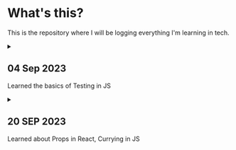 # What's this?
This is the repository where I will be logging everything I'm learning in tech.

<details>
<summary>

## 04 Sep 2023

Learned the basics of Testing in JS

</summary>

**The Odin Project**
 - Completed [Testing Basics](https://www.theodinproject.com/lessons/node-path-javascript-testing-basics)
	 - 1.  [Read this short article](https://web.archive.org/web/20211123190134/http://godswillokwara.com/index.php/2016/09/09/the-importance-of-test-driven-development/)  that outlines the basic process and the benefits of TDD.
	- 2.  Watch at least the first 3 videos of  [this video series](https://www.youtube.com/playlist?list=PL0zVEGEvSaeF_zoW9o66wa_UCNE3a7BEr)  about testing in JavaScript. The first video focuses heavily on the WHY, while the next two go into more depth about the process. Later videos in the series are  _definitely_  worthwhile, but the first 3 are enough to get you up and running.
	- 3.  Read and follow the  [Getting Started](https://jestjs.io/docs/getting-started)  tutorial on the main Jest website.
	- 4.  Read and follow the  [Using Matchers](https://jestjs.io/docs/using-matchers)  document on the main Jest website. This one demonstrates some of the other useful functions you can use in your tests.

</details>

<details>
<summary>

## 20 SEP 2023
Learned about Props in React, Currying in JS

</summary>l

**Group**
- Learnings

</details>



<!-- 

____________________________________________

TEMPLATE OF LOG

____________________________________________


<details>
<summary>

## DD MMM YYYY
Summary

</summary>l

**Group**
- Learnings

</details>
____________________________________________
-->
<!--stackedit_data:
eyJoaXN0b3J5IjpbLTE4NzY1MzQ3MiwtNDQxMzMyNzc1LC0xMj
cxMjgzNTk1LDU5MzAyMjc1LDkwNjY0MjExMywyMDI1NDk2MDU2
LC00NDAyMDcyNTYsMTIwMDE3NjAyMF19
-->